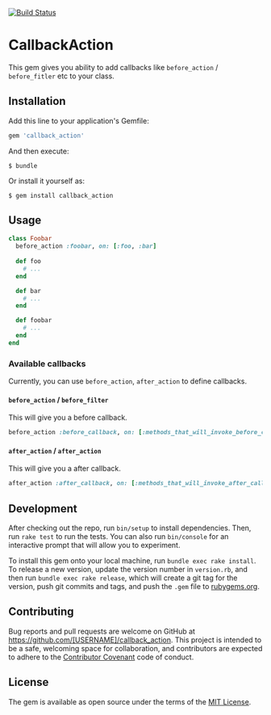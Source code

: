 [![Build Status](https://travis-ci.org/EdmundLeex/action_callback.svg?branch=master)](https://travis-ci.org/EdmundLeex/action_callback)

# CallbackAction

This gem gives you ability to add callbacks like `before_action` / `before_fitler` etc to your class.

## Installation

Add this line to your application's Gemfile:

```ruby
gem 'callback_action'
```

And then execute:

    $ bundle

Or install it yourself as:

    $ gem install callback_action

## Usage

```ruby
class Foobar
  before_action :foobar, on: [:foo, :bar]
  
  def foo
    # ...
  end

  def bar
    # ...
  end

  def foobar
    # ...
  end
end
```

### Available callbacks

Currently, you can use `before_action`, `after_action` to define callbacks.

#### `before_action` / `before_filter`

This will give you a before callback.

```ruby
before_action :before_callback, on: [:methods_that_will_invoke_before_callbacks]
```

#### `after_action` / `after_action`

This will give you a after callback.

```ruby
after_action :after_callback, on: [:methods_that_will_invoke_after_callbacks]
```

## Development

After checking out the repo, run `bin/setup` to install dependencies. Then, run `rake test` to run the tests. You can also run `bin/console` for an interactive prompt that will allow you to experiment.

To install this gem onto your local machine, run `bundle exec rake install`. To release a new version, update the version number in `version.rb`, and then run `bundle exec rake release`, which will create a git tag for the version, push git commits and tags, and push the `.gem` file to [rubygems.org](https://rubygems.org).

## Contributing

Bug reports and pull requests are welcome on GitHub at https://github.com/[USERNAME]/callback_action. This project is intended to be a safe, welcoming space for collaboration, and contributors are expected to adhere to the [Contributor Covenant](http://contributor-covenant.org) code of conduct.


## License

The gem is available as open source under the terms of the [MIT License](http://opensource.org/licenses/MIT).

